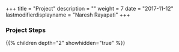 +++
title = "Project"
description = ""
weight = 7
date = "2017-11-12"
lastmodifierdisplayname = "Naresh Rayapati"
+++

### Project Steps

{{% children depth="2" showhidden="true" %}}
